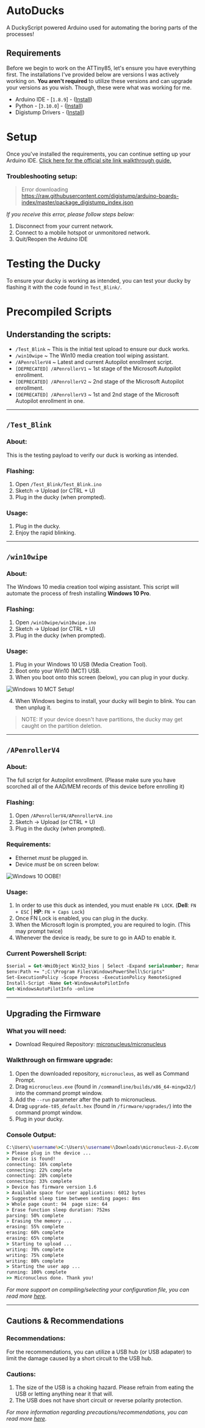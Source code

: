 # AutoDucks

A DuckyScript powered Arduino used for automating the boring parts of the processes!

## Requirements

Before we begin to work on the ATTiny85, let's ensure you have everything first. The installations I've provided below are versions I was actively working on. **You aren't required** to utilize these versions and can upgrade your versions as you wish. Though, these were what was working for me.

- Arduino IDE - [`1.8.9`] - ([Install](https://downloads.arduino.cc/arduino-1.8.9-windows.exe))
- Python - [`3.10.0`] - ([Install](https://www.python.org/downloads/))
- Digistump Drivers - ([Install](https://github.com/digistump/DigistumpArduino/releases/download/1.6.7/Digistump.Drivers.zip))

# Setup

Once you've installed the requirements, you can continue setting up your Arduino IDE. [Click here for the official site link walkthrough guide.](http://digistump.com/wiki/digispark/tutorials/connecting#:~:text=In%20the%20Arduino%20application%20go%20to%20the%20%E2%80%9CFile%E2%80%9D%20menu%20and%20select%20%E2%80%9CPreferences%E2%80%9D)

### Troubleshooting setup:

> Error downloading https://raw.githubusercontent.com/digistump/arduino-boards-index/master/package_digistump_index.json

*If you receive this error, please follow steps below:*

1. Disconnect from your current network.
2. Connect to a mobile hotspot or unmonitored network.
3. Quit/Reopen the Arduino IDE

# Testing the Ducky

To ensure your ducky is working as intended, you can test your ducky by flashing it with the code found in `Test_Blink/`.

# Precompiled Scripts

## Understanding the scripts: 

- `/Test_Blink` ~ This is the initial test upload to ensure our duck works.
- `/win10wipe` ~ The Win10 media creation tool wiping assistant.
- `/APenrollerV4` ~ Latest and current Autopilot enrollment script.
- `[DEPRECATED] /APenrollerV1` ~ 1st stage of the Microsoft Autopilot enrollment.
- `[DEPRECATED] /APenrollerV2` ~ 2nd stage of the Microsoft Autopilot enrollment.
- `[DEPRECATED] /APenrollerV3` ~ 1st and 2nd stage of the Microsoft Autopilot enrollment in one.

---

## `/Test_Blink`

### About:

This is the testing payload to verify our duck is working as intended.

### Flashing:

1. Open `/Test_Blink/Test_Blink.ino`
2. Sketch -> Upload (or CTRL + U)
3. Plug in the ducky (when prompted).

### Usage:

1. Plug in the ducky.
2. Enjoy the rapid blinking.

---

## `/win10wipe`

### About:

The Windows 10 media creation tool wiping assistant. This script will automate the process of fresh installing **Windows 10 Pro**. 

### Flashing:

1. Open `/win10wipe/win10wipe.ino`
2. Sketch -> Upload (or CTRL + U)
3. Plug in the ducky (when prompted).

### Usage:

1. Plug in your Windows 10 USB (Media Creation Tool).
2. Boot onto your Win10 (MCT) USB.
3. When you boot onto this screen (below), you can plug in your ducky.

![Windows 10 MCT Setup!](README/win10-image.png "Windows 10 MCT Setup")

4. When Windows begins to install, your ducky will begin to blink. You can then unplug it.

> NOTE: If your device doesn't have partitions, the ducky may get caught on the partition deletion.

---

## `/APenrollerV4`

### About:

The full script for Autopilot enrollment. (Please make sure you have scorched all of the AAD/MEM records of this device before enrolling it)

### Flashing:

1. Open `/APenrollerV4/APenrollerV4.ino`
2. Sketch -> Upload (or CTRL + U)
3. Plug in the ducky (when prompted).

### Requirements:

- Ethernet *must* be plugged in.
- Device *must* be on screen below:

![Windows 10 OOBE!](README/win10-oobe.png "Windows 10 OOBE")

### Usage:

1. In order to use this duck as intended, you must enable `FN LOCK`. (**Dell**: `FN + ESC` | **HP**: `FN + Caps Lock`)
2. Once FN Lock is enabled, you can plug in the ducky.
3. When the Microsoft login is prompted, you are required to login. (This may prompt twice)
4. Whenever the device is ready, be sure to go in AAD to enable it.

### Current Powershell Script:

```ps
$serial = Get-WmiObject Win32_bios | Select -Expand serialnumber; Rename-Computer REDACTED-$serial;
$env:Path += ";C:\Program Files\WindowsPowerShell\Scripts"
Set-ExecutionPolicy -Scope Process -ExecutionPolicy RemoteSigned
Install-Script -Name Get-WindowsAutoPilotInfo
Get-WindowsAutoPilotInfo -online
```

---

## Upgrading the Firmware

### What you will need:
- Download Required Repository: [micronucleus/micronucleus](https://github.com/micronucleus/micronucleus)

### Walkthrough on firmware upgrade:
1. Open the downloaded repository, `micronucleus`, as well as Command Prompt.
2. Drag `micronucleus.exe` (found in `/commandline/builds/x86_64-mingw32/`) into the command prompt window.
3. Add the `--run` parameter after the path to micronucleus.
4. Drag `upgrade-t85_default.hex` (found in `/firmware/upgrades/`) into the command prompt window.
5. Plug in your ducky.

### Console Output:

```cmd
C:\Users\%username%>C:\Users\%username%\Downloads\micronucleus-2.6\commandline\builds\x86_64-mingw32\micronucleus.exe --run C:\Users\%username%\Downloads\micronucleus-2.6\firmware\upgrades\upgrade-t85_default.hex
> Please plug in the device ...
> Device is found!
connecting: 16% complete
connecting: 22% complete
connecting: 28% complete
connecting: 33% complete
> Device has firmware version 1.6
> Available space for user applications: 6012 bytes
> Suggested sleep time between sending pages: 8ms
> Whole page count: 94  page size: 64
> Erase function sleep duration: 752ms
parsing: 50% complete
> Erasing the memory ...
erasing: 55% complete
erasing: 60% complete
erasing: 65% complete
> Starting to upload ...
writing: 70% complete
writing: 75% complete
writing: 80% complete
> Starting the user app ...
running: 100% complete
>> Micronucleus done. Thank you!
```

*For more support on compiling/selecting your configuration file, you can read more [here](https://github.com/micronucleus/micronucleus#compiling).*

---

## Cautions & Recommendations

### Recommendations:

For the recommendations, you can utilize a USB hub (or USB adapater) to limit the damage caused by a short circuit to the USB hub.

### Cautions:

1. The size of the USB is a choking hazard. Please refrain from eating the USB or letting anything near it that will.
2. The USB does not have short circuit or reverse polarity protection.

*For more information regarding precautions/recommendations, you can read more [here](http://duinokit.com/store/showandtell/topic/62-connecting-and-programming-your-digispark-attiny85-module.html#:~:text=here%3A%C2%A0Digispark%20Basics-,Precautions%3A,-The%20Digispark%2C%20due).*